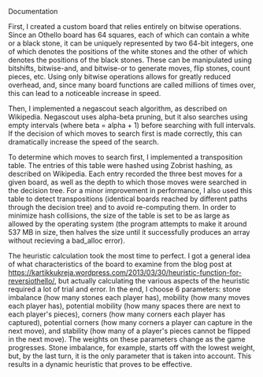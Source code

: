 Documentation

First, I created a custom board that relies entirely on bitwise operations.
Since an Othello board has 64 squares, each of which can contain a white or a
black stone, it can be uniquely represented by two 64-bit integers, one of which
denotes the positions of the white stones and the other of which denotes the
positions of the black stones. These can be manipulated using bitshifts,
bitwise-and, and bitwise-or to generate moves, flip stones, count pieces, etc.
Using only bitwise operations allows for greatly reduced overhead, and, since
many board functions are called millions of times over, this can lead to a
noticeable increase in speed.

Then, I implemented a negascout seach algorithm, as described on Wikipedia.
Negascout uses alpha-beta pruning, but it also searches using empty intervals
(where beta = alpha + 1) before searching with full intervals. If the decision
of which moves to search first is made correctly, this can dramatically increase
the speed of the search.

To determine which moves to search first, I implemented a transposition table.
The entries of this table were hashed using Zobrist hashing, as described on
Wikipedia. Each entry recorded the three best moves for a given board, as well
as the depth to which those moves were searched in the decision tree. For a
minor improvement in performance, I also used this table to detect
transpositions (identical boards reached by different paths through the decision
tree) and to avoid re-computing them. In order to minimize hash collisions, the
size of the table is set to be as large as allowed by the operating system (the
program attempts to make it around 537 MB in size, then halves the size until it
successfully produces an array without recieving a bad_alloc error).

The heuristic calculation took the most time to perfect. I got a general idea of
what characteristics of the board to examine from the blog post at
https://kartikkukreja.wordpress.com/2013/03/30/heuristic-function-for-reversiothello/,
but actually calculating the various aspects of the heuristic required a lot of
trial and error. In the end, I choose 6 parameters: stone imbalance (how many
stones each player has), mobility (how many moves each player has), potential
mobility (how many spaces there are next to each player's pieces), corners (how
many corners each player has captured), potential corners (how many corners a
player can capture in the next move), and stability (how many of a player's
pieces cannot be flipped in the next move). The weights on these parameters
change as the game progresses. Stone imbalance, for example, starts off with the
lowest weight, but, by the last turn, it is the only parameter that is taken
into account. This results in a dynamic heuristic that proves to be effective.
